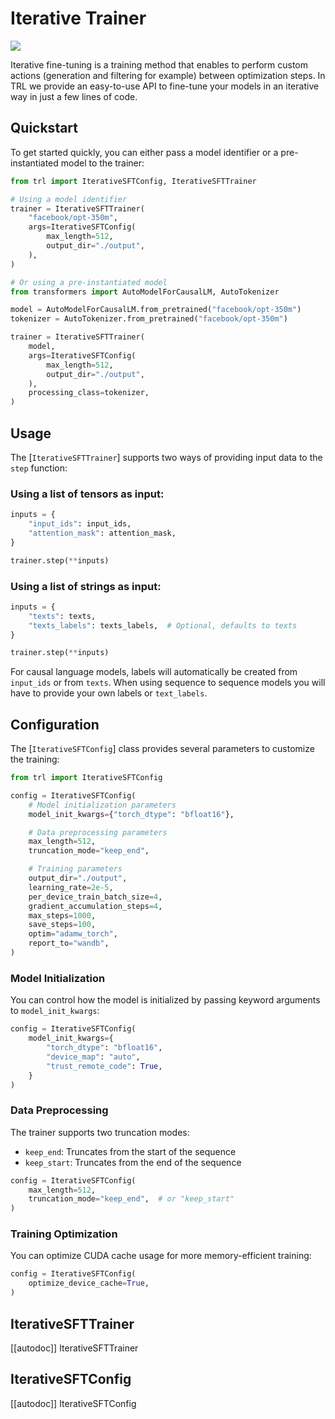 # Iterative Trainer

[![](https://img.shields.io/badge/All_models-Iterative_SFT-blue)](https://huggingface.co/models?other=iterative-sft,trl)

Iterative fine-tuning is a training method that enables to perform custom actions (generation and filtering for example) between optimization steps. In TRL we provide an easy-to-use API to fine-tune your models in an iterative way in just a few lines of code.

## Quickstart

To get started quickly, you can either pass a model identifier or a pre-instantiated model to the trainer:

```python
from trl import IterativeSFTConfig, IterativeSFTTrainer

# Using a model identifier
trainer = IterativeSFTTrainer(
    "facebook/opt-350m",
    args=IterativeSFTConfig(
        max_length=512,
        output_dir="./output",
    ),
)

# Or using a pre-instantiated model
from transformers import AutoModelForCausalLM, AutoTokenizer

model = AutoModelForCausalLM.from_pretrained("facebook/opt-350m")
tokenizer = AutoTokenizer.from_pretrained("facebook/opt-350m")

trainer = IterativeSFTTrainer(
    model,
    args=IterativeSFTConfig(
        max_length=512,
        output_dir="./output",
    ),
    processing_class=tokenizer,
)
```

## Usage

The [`IterativeSFTTrainer`] supports two ways of providing input data to the `step` function:

### Using a list of tensors as input:

```python
inputs = {
    "input_ids": input_ids,
    "attention_mask": attention_mask,
}

trainer.step(**inputs)
```

### Using a list of strings as input:

```python
inputs = {
    "texts": texts,
    "texts_labels": texts_labels,  # Optional, defaults to texts
}

trainer.step(**inputs)
```

For causal language models, labels will automatically be created from `input_ids` or from `texts`. When using sequence to sequence models you will have to provide your own labels or `text_labels`.

## Configuration

The [`IterativeSFTConfig`] class provides several parameters to customize the training:

```python
from trl import IterativeSFTConfig

config = IterativeSFTConfig(
    # Model initialization parameters
    model_init_kwargs={"torch_dtype": "bfloat16"},

    # Data preprocessing parameters
    max_length=512,
    truncation_mode="keep_end",

    # Training parameters
    output_dir="./output",
    learning_rate=2e-5,
    per_device_train_batch_size=4,
    gradient_accumulation_steps=4,
    max_steps=1000,
    save_steps=100,
    optim="adamw_torch",
    report_to="wandb",
)
```

### Model Initialization

You can control how the model is initialized by passing keyword arguments to `model_init_kwargs`:

```python
config = IterativeSFTConfig(
    model_init_kwargs={
        "torch_dtype": "bfloat16",
        "device_map": "auto",
        "trust_remote_code": True,
    }
)
```

### Data Preprocessing

The trainer supports two truncation modes:

- `keep_end`: Truncates from the start of the sequence
- `keep_start`: Truncates from the end of the sequence

```python
config = IterativeSFTConfig(
    max_length=512,
    truncation_mode="keep_end",  # or "keep_start"
)
```

### Training Optimization

You can optimize CUDA cache usage for more memory-efficient training:

```python
config = IterativeSFTConfig(
    optimize_device_cache=True,
)
```

## IterativeSFTTrainer

[[autodoc]] IterativeSFTTrainer

## IterativeSFTConfig

[[autodoc]] IterativeSFTConfig
